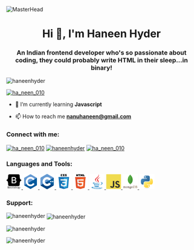 ![MasterHead](https://i0.wp.com/plopdo.com/wp-content/uploads/2021/10/Web-Development-San-Francisco-1.jpeg?w=1140&ssl=1)

<h1 align="center">Hi 👋, I'm Haneen Hyder</h1>
<h3 align="center">An Indian frontend developer who's so passionate about coding, they could probably write HTML in their sleep...in binary!</h3>

<p align="left"> <img src="https://komarev.com/ghpvc/?username=haneenhyder&label=Profile%20views&color=0e75b6&style=flat" alt="haneenhyder" /> </p>



<p align="left"> <a href="https://twitter.com/ha_neen_010" target="blank"><img src="https://img.shields.io/twitter/follow/ha_neen_010?logo=twitter&style=for-the-badge" alt="ha_neen_010" /></a> </p>

- 🌱 I’m currently learning **Javascript** 

- 📫 How to reach me **nanuhaneen@gmail.com**

<h3 align="left">Connect with me:</h3>
<p align="left">
<a href="https://twitter.com/ha_neen_010" target="blank"><img align="center" src="https://raw.githubusercontent.com/rahuldkjain/github-profile-readme-generator/master/src/images/icons/Social/twitter.svg" alt="ha_neen_010" height="30" width="40" /></a>
<a href="https://linkedin.com/in/haneenhyder" target="blank"><img align="center" src="https://raw.githubusercontent.com/rahuldkjain/github-profile-readme-generator/master/src/images/icons/Social/linked-in-alt.svg" alt="haneenhyder" height="30" width="40" /></a>
<a href="https://instagram.com/ha_neen_010" target="blank"><img align="center" src="https://raw.githubusercontent.com/rahuldkjain/github-profile-readme-generator/master/src/images/icons/Social/instagram.svg" alt="ha_neen_010" height="30" width="40" /></a>
</p>

<h3 align="left">Languages and Tools:</h3>
<p align="left"> <a href="https://getbootstrap.com" target="_blank" rel="noreferrer"> <img src="https://raw.githubusercontent.com/devicons/devicon/master/icons/bootstrap/bootstrap-plain-wordmark.svg" alt="bootstrap" width="40" height="40"/> </a> <a href="https://www.cprogramming.com/" target="_blank" rel="noreferrer"> <img src="https://raw.githubusercontent.com/devicons/devicon/master/icons/c/c-original.svg" alt="c" width="40" height="40"/> </a> <a href="https://www.w3schools.com/cpp/" target="_blank" rel="noreferrer"> <img src="https://raw.githubusercontent.com/devicons/devicon/master/icons/cplusplus/cplusplus-original.svg" alt="cplusplus" width="40" height="40"/> </a> <a href="https://www.w3schools.com/css/" target="_blank" rel="noreferrer"> <img src="https://raw.githubusercontent.com/devicons/devicon/master/icons/css3/css3-original-wordmark.svg" alt="css3" width="40" height="40"/> </a> <a href="https://www.w3.org/html/" target="_blank" rel="noreferrer"> <img src="https://raw.githubusercontent.com/devicons/devicon/master/icons/html5/html5-original-wordmark.svg" alt="html5" width="40" height="40"/> </a> <a href="https://www.java.com" target="_blank" rel="noreferrer"> <img src="https://raw.githubusercontent.com/devicons/devicon/master/icons/java/java-original.svg" alt="java" width="40" height="40"/> </a> <a href="https://developer.mozilla.org/en-US/docs/Web/JavaScript" target="_blank" rel="noreferrer"> <img src="https://raw.githubusercontent.com/devicons/devicon/master/icons/javascript/javascript-original.svg" alt="javascript" width="40" height="40"/> </a> <a href="https://www.mongodb.com/" target="_blank" rel="noreferrer"> <img src="https://raw.githubusercontent.com/devicons/devicon/master/icons/mongodb/mongodb-original-wordmark.svg" alt="mongodb" width="40" height="40"/> </a> <a href="https://www.python.org" target="_blank" rel="noreferrer"> <img src="https://raw.githubusercontent.com/devicons/devicon/master/icons/python/python-original.svg" alt="python" width="40" height="40"/> </a> </p>

<h3 align="left">Support:</h3>

<p><img align="left" src="https://github-readme-stats.vercel.app/api/top-langs?username=haneenhyder&show_icons=true&locale=en&layout=compact" alt="haneenhyder" /></p>

<p>&nbsp;<img align="center" src="https://github-readme-stats.vercel.app/api?username=haneenhyder&show_icons=true&locale=en" alt="haneenhyder" /></p>

<p><img align="center" src="https://github-readme-streak-stats.herokuapp.com/?user=haneenhyder&" alt="haneenhyder" /></p>



<p><a href="https://www.buymeacoffee.com/haneenhyder"> <img align="left" src="https://cdn.buymeacoffee.com/buttons/v2/default-yellow.png" height="50" width="210" alt="haneenhyder" /></a></p><br><br>
